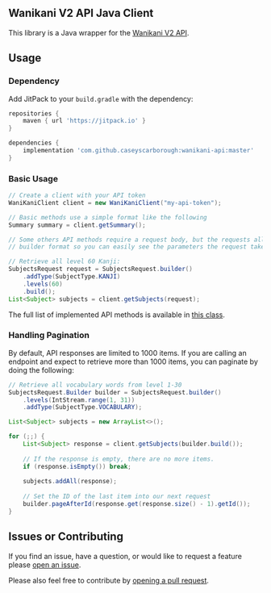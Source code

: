 ## Wanikani V2 API Java Client

This library is a Java wrapper for the [Wanikani V2 API](https://docs.api.wanikani.com/).

## Usage

### Dependency

Add JitPack to your `build.gradle` with the dependency:

```groovy
repositories {
    maven { url 'https://jitpack.io' }
}

dependencies {
    implementation 'com.github.caseyscarborough:wanikani-api:master'
}
```

### Basic Usage

```java
// Create a client with your API token
WaniKaniClient client = new WaniKaniClient("my-api-token");

// Basic methods use a simple format like the following
Summary summary = client.getSummary();

// Some others API methods require a request body, but the requests all use a
// builder format so you can easily see the parameters the request takes.

// Retrieve all level 60 Kanji:
SubjectsRequest request = SubjectsRequest.builder()
    .addType(SubjectType.KANJI)
    .levels(60)
    .build();
List<Subject> subjects = client.getSubjects(request);
```

The full list of implemented API methods is available in [this class](https://github.com/caseyscarborough/wanikani-api/blob/master/src/main/java/com/wanikani/api/v2/WaniKaniClient.java).

### Handling Pagination

By default, API responses are limited to 1000 items. If you are calling
an endpoint and expect to retrieve more than 1000 items, you can paginate
by doing the following:

```java
// Retrieve all vocabulary words from level 1-30
SubjectsRequest.Builder builder = SubjectsRequest.builder()
    .levels(IntStream.range(1, 31))
    .addType(SubjectType.VOCABULARY);

List<Subject> subjects = new ArrayList<>();

for (;;) {
    List<Subject> response = client.getSubjects(builder.build());
    
    // If the response is empty, there are no more items.
    if (response.isEmpty()) break;
    
    subjects.addAll(response);
    
    // Set the ID of the last item into our next request
    builder.pageAfterId(response.get(response.size() - 1).getId());
}
```
## Issues or Contributing

If you find an issue, have a question, or would like to request a feature please [open an issue](https://github.com/caseyscarborough/wanikani-api/issues).

Please also feel free to contribute by [opening a pull request](https://github.com/caseyscarborough/wanikani-api/pulls).
